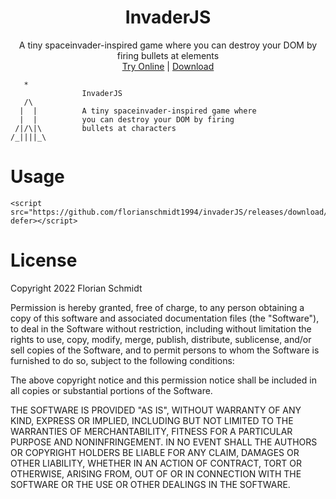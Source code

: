 <h1 align="center">InvaderJS</h1>
<p align="center">
  A tiny spaceinvader-inspired game where you can destroy your DOM by firing bullets at elements <br/>
  <a href="https://florianschmidt1994.github.io/invaderJS/">Try Online</a> | <a href="https://github.com/florianschmidt1994/invaderJS/releases/download/v0.2/bundle.js">Download</a></p>

```
   *   
                InvaderJS
   /\     
  |  |          A tiny spaceinvader-inspired game where
  |  |          you can destroy your DOM by firing
 /|/\|\         bullets at characters
/_||||_\
```

# Usage
```
<script src="https://github.com/florianschmidt1994/invaderJS/releases/download/v0.2/bundle.js" defer></script>
```

# License
Copyright 2022 Florian Schmidt

Permission is hereby granted, free of charge, to any person obtaining a copy of this software and associated documentation files (the "Software"), to deal in the Software without restriction, including without limitation the rights to use, copy, modify, merge, publish, distribute, sublicense, and/or sell copies of the Software, and to permit persons to whom the Software is furnished to do so, subject to the following conditions:

The above copyright notice and this permission notice shall be included in all copies or substantial portions of the Software.

THE SOFTWARE IS PROVIDED "AS IS", WITHOUT WARRANTY OF ANY KIND, EXPRESS OR IMPLIED, INCLUDING BUT NOT LIMITED TO THE WARRANTIES OF MERCHANTABILITY, FITNESS FOR A PARTICULAR PURPOSE AND NONINFRINGEMENT. IN NO EVENT SHALL THE AUTHORS OR COPYRIGHT HOLDERS BE LIABLE FOR ANY CLAIM, DAMAGES OR OTHER LIABILITY, WHETHER IN AN ACTION OF CONTRACT, TORT OR OTHERWISE, ARISING FROM, OUT OF OR IN CONNECTION WITH THE SOFTWARE OR THE USE OR OTHER DEALINGS IN THE SOFTWARE.
